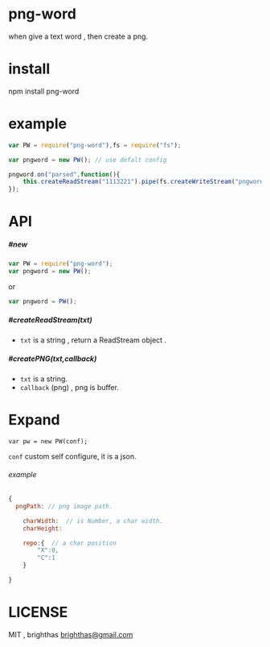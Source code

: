 png-word
========

when give a text word , then create a png.

install
=======

  npm install png-word

example
=======
```js
var PW = require("png-word"),fs = require("fs");

var pngword = new PW(); // use defalt config

pngword.on("parsed",function(){
	this.createReadStream("1113221").pipe(fs.createWriteStream("pngword.png"))
});
```
API
===

##### #new
```js
var PW = require("png-word");
var pngword = new PW(); 
```
or
```js
var pngword = PW();
```

##### #createReadStream(txt) 

+ `txt` is a string , return a ReadStream object .

##### #createPNG(txt,callback) 

+ `txt` is a string.
+ `callback` (png) , png is buffer.

Expand
======

`var pw = new PW(conf);` 

`conf` custom self configure, it is a json. 

###### example
```js
{
  pngPath: // png image path.

	charWidth:  // is Number, a char width.
	charHeight:

	repo:{  // a char position 
		"X":0,
		"C":1
	}

}

```

LICENSE
========

MIT , brighthas <brighthas@gmail.com>
